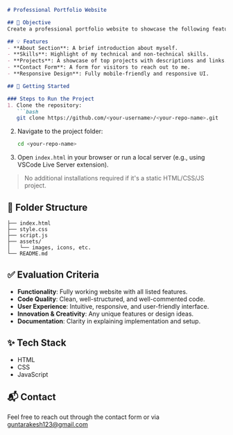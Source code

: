 
```markdown
# Professional Portfolio Website

## 🌟 Objective
Create a professional portfolio website to showcase the following features. This serves as an online resume and a representation of your skills and projects.

## 💡 Features
- **About Section**: A brief introduction about myself.
- **Skills**: Highlight of my technical and non-technical skills.
- **Projects**: A showcase of top projects with descriptions and links.
- **Contact Form**: A form for visitors to reach out to me.
- **Responsive Design**: Fully mobile-friendly and responsive UI.

## 🚀 Getting Started

### Steps to Run the Project
1. Clone the repository:
   ```bash
   git clone https://github.com/<your-username>/<your-repo-name>.git
   ```
2. Navigate to the project folder:
   ```bash
   cd <your-repo-name>
   ```
3. Open `index.html` in your browser or run a local server (e.g., using VSCode Live Server extension).

> No additional installations required if it's a static HTML/CSS/JS project.

## 📂 Folder Structure
```
├── index.html
├── style.css
├── script.js
├── assets/
│   └── images, icons, etc.
└── README.md
```

## ✅ Evaluation Criteria

- **Functionality**: Fully working website with all listed features.
- **Code Quality**: Clean, well-structured, and well-commented code.
- **User Experience**: Intuitive, responsive, and user-friendly interface.
- **Innovation & Creativity**: Any unique features or design ideas.
- **Documentation**: Clarity in explaining implementation and setup.

## ✨ Tech Stack
- HTML
- CSS
- JavaScript

## 📬 Contact
Feel free to reach out through the contact form or via guntarakesh123@gmail.com

